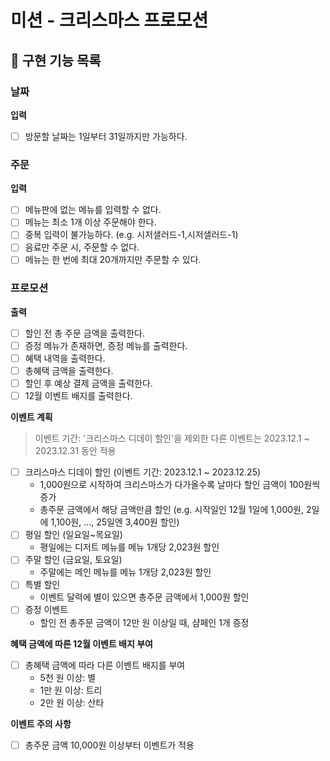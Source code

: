 # 미션 - 크리스마스 프로모션

## 🚀 구현 기능 목록

### 날짜

**입력**

- [ ] 방문할 날짜는 1일부터 31일까지만 가능하다.

### 주문

**입력**

- [ ] 메뉴판에 없는 메뉴를 입력할 수 없다.
- [ ] 메뉴는 최소 1개 이상 주문해야 한다.
- [ ] 중복 입력이 불가능하다. (e.g. 시저샐러드-1,시저샐러드-1)
- [ ] 음료만 주문 시, 주문할 수 없다.
- [ ] 메뉴는 한 번에 최대 20개까지만 주문할 수 있다.

### 프로모션

**출력**

- [ ] 할인 전 총 주문 금액을 출력한다.
- [ ] 증정 메뉴가 존재하면, 증정 메뉴를 출력한다.
- [ ] 혜택 내역을 출력한다.
- [ ] 총혜택 금액을 출력한다.
- [ ] 할인 후 예상 결제 금액을 출력한다.
- [ ] 12월 이벤트 배지를 출력한다.

**이벤트 계획**

> 이벤트 기간: '크리스마스 디데이 할인'을 제외한 다른 이벤트는 2023.12.1 ~ 2023.12.31 동안 적용

- [ ] 크리스마스 디데이 할인 (이벤트 기간: 2023.12.1 ~ 2023.12.25)
  - 1,000원으로 시작하여 크리스마스가 다가올수록 날마다 할인 금액이 100원씩 증가 
  - 총주문 금액에서 해당 금액만큼 할인 (e.g. 시작일인 12월 1일에 1,000원, 2일에 1,100원, ..., 25일엔 3,400원 할인)
- [ ] 평일 할인 (일요일~목요일)
  - 평일에는 디저트 메뉴를 메뉴 1개당 2,023원 할인 
- [ ] 주말 할인 (금요일, 토요일)
  - 주말에는 메인 메뉴를 메뉴 1개당 2,023원 할인
- [ ] 특별 할인
  - 이벤트 달력에 별이 있으면 총주문 금액에서 1,000원 할인
- [ ] 증정 이벤트
  - 할인 전 총주문 금액이 12만 원 이상일 때, 샴페인 1개 증정

**혜택 금액에 따른 12월 이벤트 배지 부여**

- [ ] 총혜택 금액에 따라 다른 이벤트 배지를 부여
  - 5천 원 이상: 별 
  - 1만 원 이상: 트리 
  - 2만 원 이상: 산타

**이벤트 주의 사항**

- [ ] 총주문 금액 10,000원 이상부터 이벤트가 적용

